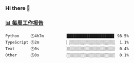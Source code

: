 ### Hi there 👋

<!-- waka-box start -->
### <a href="https://gist.github.com/b3f90cfdb958d2401b019f821c34c859" target="_blank">📊 每周工作报告</a>
```text
Python     🕓4h7m          ████████████████████▋ 98.5%
TypeScript 🕓2m            ▏░░░░░░░░░░░░░░░░░░░░  1.1%
Text       🕓0s            ░░░░░░░░░░░░░░░░░░░░░  0.4%
Other      🕓0s            ░░░░░░░░░░░░░░░░░░░░░  0.1%
```
<!-- waka-box end -->

<!--
**yiningv/yiningv** is a ✨ _special_ ✨ repository because its `README.md` (this file) appears on your GitHub profile.
Here are some ideas to get you started:
- 🔭 I’m currently working on ...
- 🌱 I’m currently learning ...
- 👯 I’m looking to collaborate on ...
- 🤔 I’m looking for help with ...
- 💬 Ask me about ...
- 📫 How to reach me: ...
- 😄 Pronouns: ...
- ⚡ Fun fact: ...
-->
